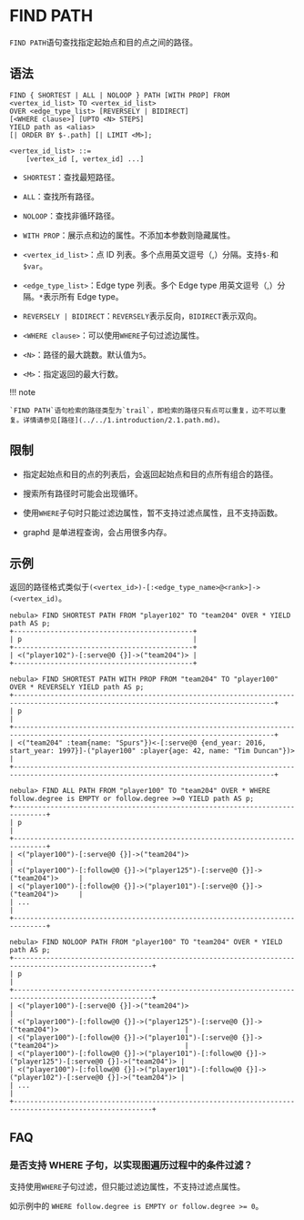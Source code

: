 # FIND PATH

`FIND PATH`语句查找指定起始点和目的点之间的路径。

## 语法

```ngql
FIND { SHORTEST | ALL | NOLOOP } PATH [WITH PROP] FROM <vertex_id_list> TO <vertex_id_list>
OVER <edge_type_list> [REVERSELY | BIDIRECT] 
[<WHERE clause>] [UPTO <N> STEPS] 
YIELD path as <alias>
[| ORDER BY $-.path] [| LIMIT <M>];

<vertex_id_list> ::=
    [vertex_id [, vertex_id] ...]
```

- `SHORTEST`：查找最短路径。

- `ALL`：查找所有路径。

- `NOLOOP`：查找非循环路径。

- `WITH PROP`：展示点和边的属性。不添加本参数则隐藏属性。

- `<vertex_id_list>`：点 ID 列表。多个点用英文逗号（,）分隔。支持`$-`和`$var`。

- `<edge_type_list>`：Edge type 列表。多个 Edge type 用英文逗号（,）分隔。`*`表示所有 Edge type。

- `REVERSELY | BIDIRECT`：`REVERSELY`表示反向，`BIDIRECT`表示双向。

- `<WHERE clause>`：可以使用`WHERE`子句过滤边属性。

- `<N>`：路径的最大跳数。默认值为`5`。

- `<M>`：指定返回的最大行数。

!!! note

    `FIND PATH`语句检索的路径类型为`trail`，即检索的路径只有点可以重复，边不可以重复。详情请参见[路径](../../1.introduction/2.1.path.md)。

## 限制

- 指定起始点和目的点的列表后，会返回起始点和目的点所有组合的路径。

- 搜索所有路径时可能会出现循环。

- 使用`WHERE`子句时只能过滤边属性，暂不支持过滤点属性，且不支持函数。

- graphd 是单进程查询，会占用很多内存。

## 示例

返回的路径格式类似于`(<vertex_id>)-[:<edge_type_name>@<rank>]->(<vertex_id)`。

```ngql
nebula> FIND SHORTEST PATH FROM "player102" TO "team204" OVER * YIELD path AS p;
+--------------------------------------------+
| p                                          |
+--------------------------------------------+
| <("player102")-[:serve@0 {}]->("team204")> |
+--------------------------------------------+
```

```ngql
nebula> FIND SHORTEST PATH WITH PROP FROM "team204" TO "player100" OVER * REVERSELY YIELD path AS p;
+--------------------------------------------------------------------------------------------------------------------------------------+
| p                                                                                                                                    |
+--------------------------------------------------------------------------------------------------------------------------------------+
| <("team204" :team{name: "Spurs"})<-[:serve@0 {end_year: 2016, start_year: 1997}]-("player100" :player{age: 42, name: "Tim Duncan"})> |
+--------------------------------------------------------------------------------------------------------------------------------------+
```

```ngql
nebula> FIND ALL PATH FROM "player100" TO "team204" OVER * WHERE follow.degree is EMPTY or follow.degree >=0 YIELD path AS p;
+------------------------------------------------------------------------------+
| p                                                                            |
+------------------------------------------------------------------------------+
| <("player100")-[:serve@0 {}]->("team204")>                                   |
| <("player100")-[:follow@0 {}]->("player125")-[:serve@0 {}]->("team204")>     |
| <("player100")-[:follow@0 {}]->("player101")-[:serve@0 {}]->("team204")>     |
| ...                                                                          |
+------------------------------------------------------------------------------+
```

```ngql
nebula> FIND NOLOOP PATH FROM "player100" TO "team204" OVER * YIELD path AS p;
+--------------------------------------------------------------------------------------------------------+
| p                                                                                                      |
+--------------------------------------------------------------------------------------------------------+
| <("player100")-[:serve@0 {}]->("team204")>                                                             |
| <("player100")-[:follow@0 {}]->("player125")-[:serve@0 {}]->("team204")>                               |
| <("player100")-[:follow@0 {}]->("player101")-[:serve@0 {}]->("team204")>                               |
| <("player100")-[:follow@0 {}]->("player101")-[:follow@0 {}]->("player125")-[:serve@0 {}]->("team204")> |
| <("player100")-[:follow@0 {}]->("player101")-[:follow@0 {}]->("player102")-[:serve@0 {}]->("team204")> |
| ...                                                                                                    |
+--------------------------------------------------------------------------------------------------------+
```

## FAQ

### 是否支持 WHERE 子句，以实现图遍历过程中的条件过滤？

支持使用`WHERE`子句过滤，但只能过滤边属性，不支持过滤点属性。

如示例中的 `WHERE follow.degree is EMPTY or follow.degree >= 0`。
